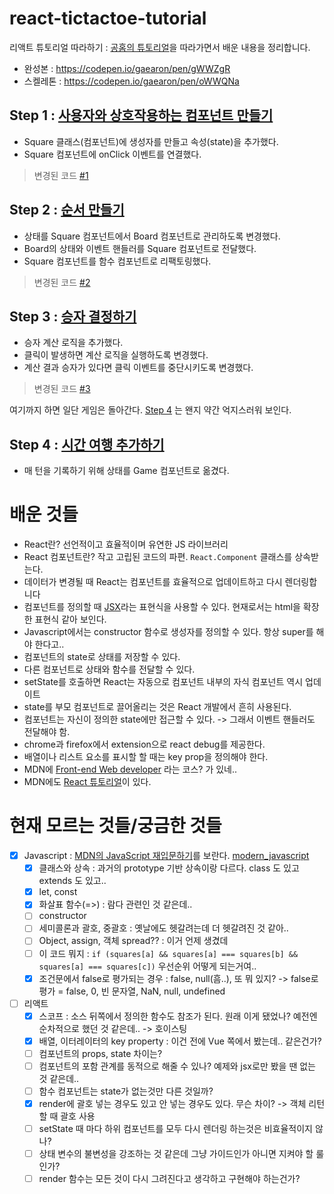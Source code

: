 # react-tictactoe-tutorial

리액트 튜토리얼 따라하기 : [공홈의 튜토리얼](https://ko.reactjs.org/tutorial/tutorial.html)을 따라가면서 배운 내용을 정리합니다.

* 완성본 : https://codepen.io/gaearon/pen/gWWZgR
* 스켈레톤 : https://codepen.io/gaearon/pen/oWWQNa


## Step 1 : [사용자와 상호작용하는 컴포넌트 만들기](https://ko.reactjs.org/tutorial/tutorial.html#making-an-interactive-component)

* Square 클래스(컴포넌트)에 생성자를 만들고 속성(state)을 추가했다.
* Square 컴포넌트에 onClick 이벤트를 연결했다.

> 변경된 코드 [#1](https://github.com/samsee/react-tictactoe-tutorial/pull/1)

## Step 2 : [순서 만들기](https://ko.reactjs.org/tutorial/tutorial.html#completing-the-game)

* 상태를 Square 컴포넌트에서 Board 컴포넌트로 관리하도록 변경했다.
* Board의 상태와 이벤트 핸들러를 Square 컴포넌트로 전달했다.
* Square 컴포넌트를 함수 컴포넌트로 리팩토링했다.

> 변경된 코드 [#2](https://github.com/samsee/react-tictactoe-tutorial/pull/2)

## Step 3 : [승자 결정하기](https://ko.reactjs.org/tutorial/tutorial.html#declaring-a-winner)

* 승자 계산 로직을 추가했다.
* 클릭이 발생하면 계산 로직을 실행하도록 변경했다.
* 계산 결과 승자가 있다면 클릭 이벤트를 중단시키도록 변경했다.

> 변경된 코드 [#3](https://github.com/samsee/react-tictactoe-tutorial/pull/3)

여기까지 하면 일단 게임은 돌아간다. [Step 4](#step-4) 는 왠지 약간 억지스러워 보인다.

## Step 4 : [시간 여행 추가하기](https://ko.reactjs.org/tutorial/tutorial.html#adding-time-travel)

* 매 턴을 기록하기 위해 상태를 Game 컴포넌트로 옮겼다.

# 배운 것들

* React란? 선언적이고 효율적이며 유연한 JS 라이브러리
* React 컴포넌트란? 작고 고립된 코드의 파편. `React.Component` 클래스를 상속받는다.
* 데이터가 변경될 때 React는 컴포넌트를 효율적으로 업데이트하고 다시 렌더링합니다
* 컴포넌트를 정의할 때 [JSX](https://ko.reactjs.org/docs/introducing-jsx.html)라는 표현식을 사용할 수 있다. 현재로서는 html을 확장한 표현식 같아 보인다.
* Javascript에서는 constructor 함수로 생성자를 정의할 수 있다. 항상 super를 해야 한다고..
* 컴포넌트의 state로 상태를 저장할 수 있다.
* 다른 컴포넌트로 상태와 함수를 전달할 수 있다.
* setState를 호출하면 React는 자동으로 컴포넌트 내부의 자식 컴포넌트 역시 업데이트
* state를 부모 컴포넌트로 끌어올리는 것은 React 개발에서 흔히 사용된다.
* 컴포넌트는 자신이 정의한 state에만 접근할 수 있다. -> 그래서 이벤트 핸들러도 전달해야 함.
* chrome과 firefox에서 extension으로 react debug를 제공한다.
* 배열이나 리스트 요소를 표시할 할 때는 key prop을 정의해야 한다.
* MDN에 [Front-end Web developer](https://developer.mozilla.org/ko/docs/Learn/Front-end_web_developer) 라는 코스? 가 있네..
* MDN에도 [React 튜토리얼](https://developer.mozilla.org/ko/docs/Learn/Tools_and_testing/Client-side_JavaScript_frameworks/React_getting_started)이 있다.

# 현재 모르는 것들/궁금한 것들

- [x] Javascript : [MDN의 JavaScript 재입문하기](https://developer.mozilla.org/ko/docs/web/javascript/a_re-introduction_to_javascript)를 보란다. [modern_javascript](/study/modern_javascript.md)
  - [x] 클래스와 상속 : 과거의 prototype 기반 상속이랑 다르다. class 도 있고 extends 도 있고..
  - [x] let, const
  - [x] 화살표 함수(=>) : 람다 관련인 것 같은데..
  - [ ] constructor
  - [ ] 세미콜론과 괄호, 중괄호 : 옛날에도 헷갈려는데 더 헷갈려진 것 같아..
  - [ ] Object, assign, 객체 spread?? : 이거 언제 생겼데
  - [ ] 이 코드 뭐지 : `if (squares[a] && squares[a] === squares[b] && squares[a] === squares[c])` 우선순위 어떻게 되는거여..
  - [x] 조건문에서 false로 평가되는 경우 : false, null(흠..), 또 뭐 있지? -> false로 평가 = false, 0, 빈 문자열, NaN, null, undefined
- [ ] 리액트
  - [x] 스코프 : 소스 뒤쪽에서 정의한 함수도 참조가 된다. 원래 이게 됐었나? 예전엔 순차적으로 했던 것 같은데.. -> 호이스팅
  - [x] 배열, 이터레이터의 key property : 이건 전에 Vue 쪽에서 봤는데.. 같은건가?
  - [ ] 컴포넌트의 props, state 차이는?
  - [ ] 컴포넌트의 포함 관계를 동적으로 해줄 수 있나? 예제와 jsx로만 봤을 땐 없는 것 같은데..
  - [ ] 함수 컴포넌트는 state가 없는것만 다른 것일까?
  - [x] render에 괄호 넣는 경우도 있고 안 넣는 경우도 있다. 무슨 차이? -> 객체 리턴할 때 괄호 사용
  - [ ] setState 때 마다 하위 컴포넌트를 모두 다시 렌더링 하는것은 비효율적이지 않나?
  - [ ] 상태 변수의 불변성을 강조하는 것 같은데 그냥 가이드인가 아니면 지켜야 할 룰인가?
  - [ ] render 함수는 모든 것이 다시 그려진다고 생각하고 구현해야 하는건가?
